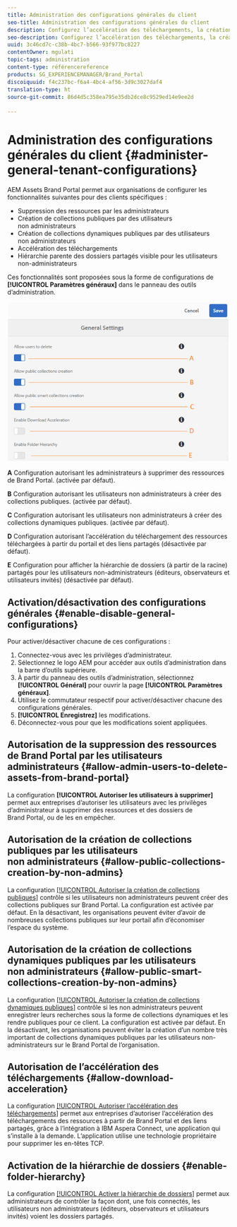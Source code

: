 ```yaml
---
title: Administration des configurations générales du client
seo-title: Administration des configurations générales du client
description: Configurez l’accélération des téléchargements, la création de [!UICONTROL collections] dynamiques publiques, ainsi que la création de [!UICONTROL collections] publiques, et autorisez les utilisateurs administrateurs à supprimer des ressources sur les clients.
seo-description: Configurez l’accélération des téléchargements, la création de [!UICONTROL collections] dynamiques publiques, ainsi que la création de [!UICONTROL collections] publiques, et autorisez les utilisateurs administrateurs à supprimer des ressources sur les clients.
uuid: 3c46cd7c-c38b-4bc7-b566-93f977bc8227
contentOwner: mgulati
topic-tags: administration
content-type: référencereference
products: SG_EXPERIENCEMANAGER/Brand_Portal
discoiquuid: f4c237bc-f6a4-4bc4-af56-3d9c3027daf4
translation-type: ht
source-git-commit: 86d4d5c358ea795e35db2dce8c9529ed14e9ee2d

---
```



# Administration des configurations générales du client {#administer-general-tenant-configurations}

AEM Assets Brand Portal permet aux organisations de configurer les fonctionnalités suivantes pour des clients spécifiques :

* Suppression des ressources par les administrateurs
* Création de collections publiques par des utilisateurs non administrateurs
* Création de collections dynamiques publiques par des utilisateurs non administrateurs
* Accélération des téléchargements
* Hiérarchie parente des dossiers partagés visible pour les utilisateurs non-administrateurs

Ces fonctionnalités sont proposées sous la forme de configurations de **[!UICONTROL Paramètres généraux]** dans le panneau des outils d’administration.

![](assets/general-configs.png)

**A** Configuration autorisant les administrateurs à supprimer des ressources de Brand Portal. (activée par défaut).

**B** Configuration autorisant les utilisateurs non administrateurs à créer des collections publiques. (activée par défaut).

**C** Configuration autorisant les utilisateurs non administrateurs à créer des collections dynamiques publiques. (activée par défaut).

**D** Configuration autorisant l’accélération du téléchargement des ressources téléchargées à partir du portail et des liens partagés (désactivée par défaut).

**E** Configuration pour afficher la hiérarchie de dossiers (à partir de la racine) partagés pour les utilisateurs non-administrateurs (éditeurs, observateurs et utilisateurs invités) (désactivée par défaut).

## Activation/désactivation des configurations générales   {#enable-disable-general-configurations}

Pour activer/désactiver chacune de ces configurations :

1. Connectez-vous avec les privilèges d’administrateur.
1. Sélectionnez le logo AEM pour accéder aux outils d’administration dans la barre d’outils supérieure.
1. À partir du panneau des outils d’administration, sélectionnez **[!UICONTROL Général]** pour ouvrir la page **[!UICONTROL Paramètres généraux]**.
1. Utilisez le commutateur respectif pour activer/désactiver chacune des configurations générales.
1. **[!UICONTROL Enregistrez]** les modifications.
1. Déconnectez-vous pour que les modifications soient appliquées.

## Autorisation de la suppression des ressources de Brand Portal par les utilisateurs administrateurs {#allow-admin-users-to-delete-assets-from-brand-portal}

La configuration **[!UICONTROL Autoriser les utilisateurs à supprimer]** permet aux entreprises d’autoriser les utilisateurs avec les privilèges d’administrateur à supprimer des ressources et des dossiers de Brand Portal, ou de les en empêcher.

## Autorisation de la création de collections publiques par les utilisateurs non administrateurs {#allow-public-collections-creation-by-non-admins}

La configuration [[!UICONTROL Autoriser la création de collections publiques]](../using/brand-portal-share-collection.md#main-pars-text-1915052376) contrôle si les utilisateurs non administrateurs peuvent créer des collections publiques sur Brand Portal. La configuration est activée par défaut. En la désactivant, les organisations peuvent éviter d’avoir de nombreuses collections publiques sur leur portail afin d’économiser l’espace du système.

## Autorisation de la création de collections dynamiques publiques par les utilisateurs non administrateurs {#allow-public-smart-collections-creation-by-non-admins}

La configuration [[!UICONTROL Autoriser la création de collections dynamiques publiques]](../using/brand-portal-searching.md#main-pars-header-500620467) contrôle si les non administrateurs peuvent enregistrer leurs recherches sous la forme de collections dynamiques et les rendre publiques pour ce client. La configuration est activée par défaut. En la désactivant, les organisations peuvent éviter la création d’un nombre très important de collections dynamiques publiques par les utilisateurs non-administrateurs sur le Brand Portal de l’organisation.

## Autorisation de l’accélération des téléchargements {#allow-download-acceleration}

La configuration [[!UICONTROL Autoriser l’accélération des téléchargements]](../using/accelerated-download.md) permet aux entreprises d’autoriser l’accélération des téléchargements des ressources à partir de Brand Portal et des liens partagés, grâce à l’intégration à IBM Aspera Connect, une application qui s’installe à la demande. L’application utilise une technologie propriétaire pour supprimer les en-têtes TCP.

## Activation de la hiérarchie de dossiers   {#enable-folder-hierarchy}

La configuration [[!UICONTROL Activer la hiérarchie de dossiers]](../using/brand-portal-sharing-folders.md#non-admin-user-access-to-shared-folders) permet aux administrateurs de contrôler la façon dont, une fois connectés, les utilisateurs non administrateurs (éditeurs, observateurs et utilisateurs invités) voient les dossiers partagés.
